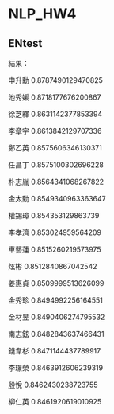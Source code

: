 # NLP_HW4

## ENtest
結果：

申升勳 0.8787490129470825

池秀媛 0.8718177676200867

徐芝釋 0.8631142377853394

李章宇 0.8613842129707336

鄭乙英 0.8575606346130371

任昌丁 0.8575100302696228

朴志胤 0.8564341068267822

金太勳 0.8549340963363647

權錫璋 0.854353129863739

李孝濟 0.853024959564209

車藝蓮 0.8515260219573975

炫彬 0.8512840867042542

姜惠貞 0.8509999513626099

金秀珍 0.8494992256164551

金材昱 0.8490406274795532

南志鉉 0.8482843637466431

錢韋杉 0.8471144437789917

李璟榮 0.8463912606239319

殷悅 0.8462430238723755

柳仁英 0.8461920619010925